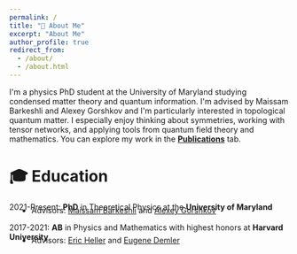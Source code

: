 ```yaml
---
permalink: /
title: "🌌 About Me"
excerpt: "About Me" 
author_profile: true
redirect_from: 
  - /about/
  - /about.html
---
```

I'm a physics PhD student at the University of Maryland studying condensed matter theory and quantum information. I'm advised by Maissam Barkeshli and Alexey Gorshkov and I'm particularly interested in topological quantum matter. I especially enjoy thinking about symmetries, working with tensor networks, and applying tools from quantum field theory and mathematics. You can explore my work in the [**Publications**](https://fechisin.github.io/publications/) tab.

<style>
ul, ol {
  margin-top: -25px;
  padding-left: 40px;
}
</style>

🎓 Education 
======
2021-Present: **PhD** in Theoretical Physics at the **University of Maryland**
* Advisors: [Maissam Barkeshli](https://www.mbarkeshli.com/home) and [Alexey Gorshkov](https://groups.jqi.umd.edu/gorshkov/)

2017-2021: **AB** in Physics and Mathematics with highest honors at **Harvard University**
* Advisors: [Eric Heller](https://www.physics.harvard.edu/people/facpages/heller) and [Eugene Demler](https://www.phys.ethz.ch/the-department/people/person-detail.MjE0OTUw.TGlzdC84NDUsMTE3MjU5OTI5OQ==.html)

<!-- How did I get here?
======
I grew up in a small town outside of Roanoke, Virginia.<!--My journey in physics began with some awesome teachers at the [Roanoke Valley Governor's School](https://www.rvgs.k12.va.us/), a half-day STEM magnet high school I commuted to each morning for half of my classes.-->
<!-- As an undergrad at Harvard College, I worked with [Eric Heller](https://www.physics.harvard.edu/people/facpages/heller) on semiclassical descriptions of scattering from thermal crystals and [Eugene Demler](https://www.phys.ethz.ch/the-department/people/person-detail.MjE0OTUw.TGlzdC84NDUsMTE3MjU5OTI5OQ==.html) on magnon scattering in thin films. 

During my senior year, I was the Co-President of the Harvard-Radcliffe Society of Physics Students. We launched a series of undergrad-orientied conversations with physicists from academia and industry called <em>Chilloquium</em>, the recordings of which are still [available online](https://www.youtube.com/@harvardsps6651/playlists). -->

<!-- <details>
<summary>How do I dropdown?</summary>
<br>
This is how you dropdown.
</details> -->
